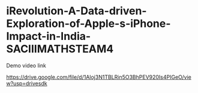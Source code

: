 # iRevolution-A-Data-driven-Exploration-of-Apple-s-iPhone-Impact-in-India-SACIIIMATHSTEAM4 
Demo video link

https://drive.google.com/file/d/1Aloj3N1TBLRin5O3BhPEV920Is4PIGeO/view?usp=drivesdk
